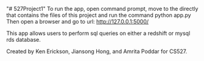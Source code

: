 "# 527Project1"
To run the app, open command prompt, move to the directly that
contains the files of this project and run the command
python app.py
Then open a browser and go to url: http://127.0.0.1:5000/

This app allows users to perform sql queries on either a
redshift or mysql rds database.

Created by Ken Erickson, Jiansong Hong, and Amrita Poddar
for CS527.

